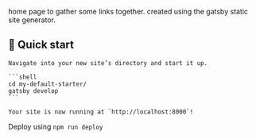 home page to gather some links together. 
created using the gatsby static site generator. 

## 🚀 Quick start

    Navigate into your new site’s directory and start it up.

    ```shell
    cd my-default-starter/
    gatsby develop
    ```

    Your site is now running at `http://localhost:8000`!

  Deploy using
  `npm run deploy`